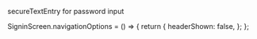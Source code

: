 <!--
    TODO: 199. Navigation Design
    ? npm install react-navigation@4.4.4 --legacy-peer-deps
    ? npx expo install react-native-gesture-handler react-native-reanimated react-native-screens react-native-safe-area-context @react-native-community/masked-view -- --legacy-peer-deps
    ? npm install react-navigation-stack @react-native-community/masked-view --legacy-peer-deps
    ? npm install react-navigation-material-bottom-tabs react-native-paper@4 --legacy-peer-deps
    TODO: 201. A LOT of Boilerplate
    TODO: 203. Testing the Navigation Flow
    ? npm i react-native-elements --legacy-peer-deps
    TODO: 205. Helper Styling Components
    ! ngrok http 3000
    TODO: 214. Async Storage
 -->

secureTextEntry for password input

SigninScreen.navigationOptions = () => {
  return {
    headerShown: false,
  };
};